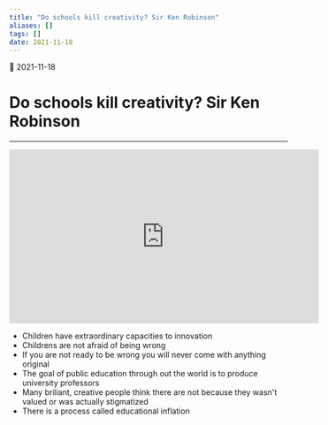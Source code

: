 ```yaml
---
title: "Do schools kill creativity? Sir Ken Robinson"
aliases: []
tags: []
date: 2021-11-18
---
```

🌱 2021-11-18
# Do schools kill creativity? Sir Ken Robinson
___
<iframe width="560" height="315" src="https://www.youtube-nocookie.com/embed/iG9CE55wbtY" title="YouTube video player" frameborder="0" allow="accelerometer; autoplay; clipboard-write; encrypted-media; gyroscope; picture-in-picture" allowfullscreen></iframe>

- Children have extraordinary capacities to innovation
- Childrens are not afraid of being wrong
- If you are not ready to be wrong you will never come with anything original
- The goal of public education through out the world is to produce university professors
- Many briliant, creative people think there are not because they wasn't valued or was actually stigmatized
- There is a process called educational inflation